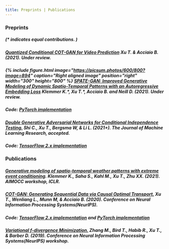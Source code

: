 ```yaml
---
title: Preprints | Publications 
---
```


### Preprints

##### (\* indicates equal contributions. )

##### [Quantized Conditional COT-GAN for Video Prediction](https://arxiv.org/pdf/2106.05658.pdf) Xu T. & Acciaio B. (2021). Under review. 


##### {% include figure.html image="https://picsum.photos/600/800?image=894" caption="Right aligned image" position="right" width="300" height="800" %} [SPATE-GAN: Improved Generative Modeling of Dynamic Spatio-Temporal Patterns with an Autoregressive Embedding Loss](https://arxiv.org/pdf/2109.15044.pdf) Klemmer K.\*, Xu T.\*, Acciaio B. and Neill D. (2021). Under review. 

##### **Code**: [PyTorch implementation](https://github.com/konstantinklemmer/spate-gan)

##### [Double Generative Adversarial Networks for Conditional Independence Testing.](https://arxiv.org/pdf/2006.02615.pdf) Shi C., Xu T., Bergsma W, & Li L. (2021+). The Journal of Machine Learning Research, accepted. 

##### **Code**: [TensorFlow 2.x implementation](https://github.com/tianlinxu312/dgcit) 

### Publications

##### [Generative modeling of spatio-temporal weather patterns with extreme event conditioning](https://arxiv.org/pdf/2104.12469.pdf). Klemmer K., Saha S., Kahl M., Xu T., Zhu XX. (2021). AIMOCC workshop, ICLR. 

##### [COT-GAN: Generating Sequential Data via Causal Optimal Transport.](https://papers.nips.cc/paper/2020/file/641d77dd5271fca28764612a028d9c8e-Paper.pdf) Xu T., Wenliang L., Munn M, & Acciaio B. (2020). Conference on Neural Information Processing Systems(NeurIPS). 

##### **Code**: [TensorFlow 2.x implementation](https://github.com/tianlinxu312/cot-gan) and [PyTorch implementation](https://github.com/tianlinxu312/cot-gan-pytorch) 

##### [Variational f-divergence Minimization.](https://arxiv.org/pdf/1907.11891.pdf) Zhang M., Bird T., Habib R., Xu T., & Barber D. (2019). Conference on Neural Information Processing Systems(NeurIPS) workshop. 

